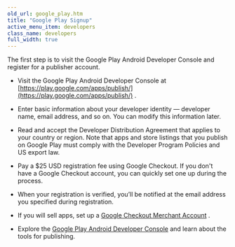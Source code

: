 ```yaml
---
old_url: google_play.htm
title: "Google Play Signup"
active_menu_item: developers
class_name: developers
full_width: true
---
```



The first step is to visit the Google Play Android Developer Console and register for a publisher account.

 - Visit the Google Play Android Developer Console at [https://play.google.com/apps/publish/](https://play.google.com/apps/publish/) .

 - Enter basic information about your developer identity — developer name, email address, and so on. You can modify this information later.

 - Read and accept the Developer Distribution Agreement that applies to your country or region. Note that apps and store listings that you publish on Google Play must comply with the Developer Program Policies and US export law.

 - Pay a $25 USD registration fee using Google Checkout. If you don't have a Google Checkout account, you can quickly set one up during the process.

 - When your registration is verified, you’ll be notified at the email address you specified during registration.

 - If you will sell apps, set up a [Google Checkout Merchant Account](http://checkout.google.com/sell) .

 - Explore the [Google Play Android Developer Console](https://play.google.com/apps/publish/) and learn about the tools for publishing.

